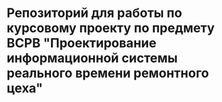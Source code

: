# Репозиторий для работы по курсовому проекту по предмету ВСРВ "Проектирование информационной системы реального времени ремонтного цеха"
